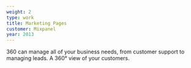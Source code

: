 ```yaml
---
weight: 2
type: work
title: Marketing Pages
customer: Mixpanel
year: 2013
---
```

360 can manage all of your business needs, from customer support to managing leads. A 360° view of your customers.
